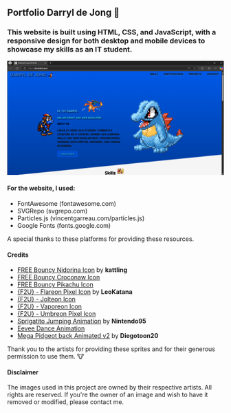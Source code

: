 ## Portfolio Darryl de Jong 🦤
### This website is built using HTML, CSS, and JavaScript, with a responsive design for both desktop and mobile devices to showcase my skills as an IT student.

![Image](assets/img/image.webp)

#### For the website, I used:
- FontAwesome (fontawesome.com)
- SVGRepo (svgrepo.com)
- Particles.js (vincentgarreau.com/particles.js)
- Google Fonts (fonts.google.com)

A special thanks to these platforms for providing these resources.

#### Credits
- [FREE Bouncy Nidorina Icon](https://www.deviantart.com/kattling/art/FREE-Bouncy-Nidorina-Icon-784358759) by **kattling**
- [FREE Bouncy Croconaw Icon](https://www.deviantart.com/kattling/art/FREE-Bouncy-Croconaw-Icon-742374606)
- [FREE Bouncy Pikachu Icon](https://www.deviantart.com/kattling/art/FREE-Bouncy-Pikachu-Icon-335023977)
- [{F2U} - Flareon Pixel Icon](https://www.deviantart.com/leokatana/art/F2U-Flareon-Pixel-Icon-670091180) by **LeoKatana**
- [{F2U} - Jolteon Icon](https://www.deviantart.com/leokatana/art/F2U-Jolteon-Icon-517955431)
- [{F2U} - Vaporeon Icon](https://www.deviantart.com/leokatana/art/F2U-Vaporeon-Icon-516169755)
- [{F2U} - Umbreon Pixel Icon](https://www.deviantart.com/leokatana/art/F2U-Umbreon-Pixel-Icon-671183499)
- [Sprigatito Jumping Animation](https://www.deviantart.com/nintendo95/art/Sprigatito-Jumping-Animation-938849622) by **Nintendo95**
- [Eevee Dance Animation](https://www.deviantart.com/nintendo95/art/Eevee-Dance-Animation-805679611)
- [Mega Pidgeot back Animated v2](https://www.deviantart.com/diegotoon20/art/Mega-Pidgeot-back-Animated-v2-Request-547672975) by **Diegotoon20**

Thank you to the artists for providing these sprites and for their generous permission to use them. 🐮

#### Disclaimer
The images used in this project are owned by their respective artists. All rights are reserved. If you're the owner of an image and wish to have it removed or modified, please contact me.
